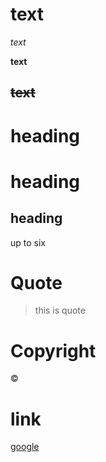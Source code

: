 # text

_text_

**text**

~~text~~
---
# heading

# heading

## heading

up to six

# Quote
>this is quote

# Copyright
&copy;

# link

[google](https://www.google.com,"google")

